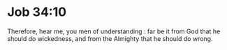 # Job 34:10

Therefore, hear me, you men of understanding : far be it from God that he should do wickedness, and from the Almighty that he should do wrong.

